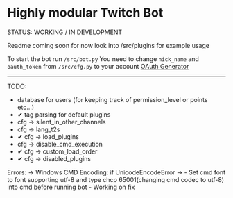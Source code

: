 Highly modular Twitch Bot
=========================

STATUS: WORKING / IN DEVELOPMENT


Readme coming soon for now look into /src/plugins for example usage

To start the bot run `/src/bot.py`
You need to change `nick_name` and `oauth_token` from `/src/cfg.py` to your account [OAuth Generator](http://twitchapps.com/tmi/)

------

TODO:


- database for users (for keeping track of permission_level or points etc...)
- ✔ tag parsing for default plugins
- cfg -> silent_in_other_channels
- cfg -> lang_t2s
- ✔ cfg -> load_plugins
- cfg -> disable_cmd_execution
- ✔ cfg -> custom_load_order
- ✔ cfg -> disabled_plugins


Errors:
    -> Windows CMD Encoding: if UnicodeEncodeError ->
        - Set cmd font to font supporting utf-8 and type chcp 65001(changing cmd codec to utf-8) into cmd before running bot
        - Working on fix
